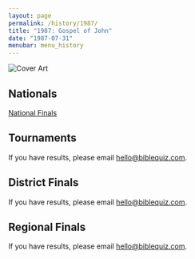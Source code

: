 ```yaml
---
layout: page
permalink: /history/1987/
title: "1987: Gospel of John"
date: "1987-07-31"
menubar: menu_history
---
```


<img src="{% link assets/scripture-portions/1987.jpg %}" alt="Cover Art" style="max-height:400px" />

## Nationals
<a href="{% link _pages/history/1987/nationals.md %}" class="button is-primary">National Finals</a>

## Tournaments
If you have results, please email [hello@biblequiz.com](mailto:hello@biblequiz.com).

## District Finals
If you have results, please email [hello@biblequiz.com](mailto:hello@biblequiz.com).

## Regional Finals
If you have results, please email [hello@biblequiz.com](mailto:hello@biblequiz.com).
